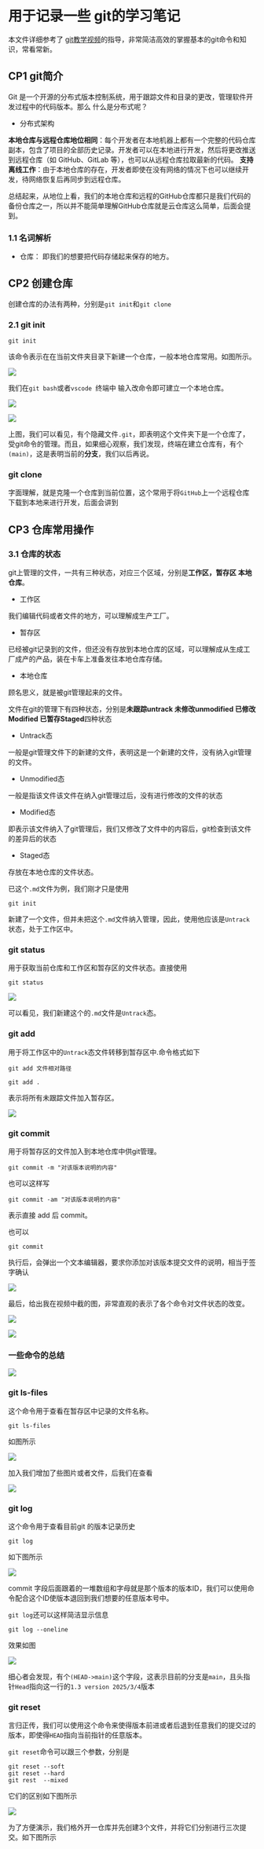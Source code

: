 # 用于记录一些 git的学习笔记

本文件详细参考了
[git教学视频](https://www.bilibili.com/video/BV1HM411377j?spm_id_from=333.788.videopod.sections&vd_source=9cfe8c96e4fed1941ab35fc34dd2dde3&p=3)的指导，非常简洁高效的掌握基本的git命令和知识，常看常新。

## CP1 git简介

Git 是一个开源的分布式版本控制系统，用于跟踪文件和目录的更改，管理软件开发过程中的代码版本。那么
什么是分布式呢？

* 分布式架构

**本地仓库与远程仓库地位相同**：每个开发者在本地机器上都有一个完整的代码仓库副本，包含了项目的全部历史记录。开发者可以在本地进行开发，然后将更改推送到远程仓库（如 GitHub、GitLab 等），也可以从远程仓库拉取最新的代码。
**支持离线工作**：由于本地仓库的存在，开发者即使在没有网络的情况下也可以继续开发，待网络恢复后再同步到远程仓库。

总结起来，从地位上看，我们的本地仓库和远程的GitHub仓库都只是我们代码的备份仓库之一，所以并不能简单理解GitHub仓库就是云仓库这么简单，后面会提到。

### 1.1 名词解析

* 仓库： 即我们的想要把代码存储起来保存的地方。

## CP2 创建仓库

创建仓库的办法有两种，分别是`git init`和`git clone`

### 2.1 git init

```
git init
```
该命令表示在在当前文件夹目录下新建一个仓库，一般本地仓库常用。如图所示。

![](.\pic\8.png)

我们在`git bash`或者`vscode `终端中 输入改命令即可建立一个本地仓库。

![](.\pic\9.png)

![](.\pic\10.png)

上图，我们可以看见，有个隐藏文件`.git`，即表明这个文件夹下是一个仓库了，受git命令的管理。而且，如果细心观察，我们发现，终端在建立仓库有，有个`(main)`，这是表明当前的**分支**，我们以后再说。

### git clone

字面理解，就是克隆一个仓库到当前位置，这个常用于将`GitHub`上一个远程仓库下载到本地来进行开发，后面会讲到

## CP3 仓库常用操作

### 3.1 仓库的状态

git上管理的文件，一共有三种状态，对应三个区域，分别是**工作区，暂存区 本地仓库**。

* 工作区

我们编辑代码或者文件的地方，可以理解成生产工厂。

* 暂存区

已经被git记录到的文件，但还没有存放到本地仓库的区域，可以理解成从生成工厂成产的产品，装在卡车上准备发往本地仓库存储。

* 本地仓库

顾名思义，就是被git管理起来的文件。


文件在git的管理下有四种状态，分别是**未跟踪untrack 未修改unmodified 已修改Modified 已暂存Staged**四种状态

* Untrack态

一般是git管理文件下的新建的文件，表明这是一个新建的文件，没有纳入git管理的文件。

* Unmodified态

一般是指该文件该文件在纳入git管理过后，没有进行修改的文件的状态

* Modified态

即表示该文件纳入了git管理后，我们又修改了文件中的内容后，git检查到该文件的差异后的状态

* Staged态

存放在本地仓库的文件状态。

已这个`.md`文件为例，我们刚才只是使用
```
git init
```
新建了一个文件，但并未把这个`.md`文件纳入管理，因此，使用他应该是`Untrack`状态，处于工作区中。

### git status

用于获取当前仓库和工作区和暂存区的文件状态。直接使用
```
git status 
```

![](.\pic\11.png)

可以看见，我们新建这个的`.md`文件是`Untrack`态。

### git add

用于将工作区中的`Untrack`态文件转移到暂存区中.命令格式如下
```
git add 文件相对路径
```

```
git add . 
```
表示将所有未跟踪文件加入暂存区。

![](.\pic\12.png)

### git commit

用于将暂存区的文件加入到本地仓库中供git管理。

```
git commit -m "对该版本说明的内容"
```

也可以这样写
```
git commit -am "对该版本说明的内容"
```
表示直接 add 后 commit。

也可以
```
git commit
```
执行后，会弹出一个文本编辑器，要求你添加对该版本提交文件的说明，相当于签字确认

![](.\pic\13.png)

最后，给出我在视频中截的图，非常直观的表示了各个命令对文件状态的改变。

![](.\pic\1.png)

![](.\pic\2.png)

### 一些命令的总结

![](.\pic\14.png)

### git ls-files

这个命令用于查看在暂存区中记录的文件名称。

```
git ls-files
```

如图所示

![](.\pic\18.png)

加入我们增加了些图片或者文件，后我们在查看

![](.\pic\19.png)

### git log

这个命令用于查看目前git 的版本记录历史

```
git log
```
如下图所示

![](.\pic\15.png)

commit 字段后面跟着的一堆数组和字母就是那个版本的版本ID，我们可以使用命令配合这个ID使版本退回到我们想要的任意版本号中。

`git log`还可以这样简洁显示信息

```
git log --oneline
```

效果如图

![](.\pic\16.png)

细心者会发现，有个`(HEAD->main)`这个字段，这表示目前的分支是`main`，且头指针`Head`指向这一行的`1.3 version 2025/3/4`版本

### git reset

言归正传，我们可以使用这个命令来使得版本前进或者后退到任意我们的提交过的版本，即使得`HEAD`指向当前指针的任意版本。

`git reset`命令可以跟三个参数，分别是
```
git reset --soft
git reset --hard
git rest  --mixed
```

它们的区别如下图所示

![](.\pic\17.png)

为了方便演示，我们格外开一仓库并先创建3个文件，并将它们分别进行三次提交。如下图所示



